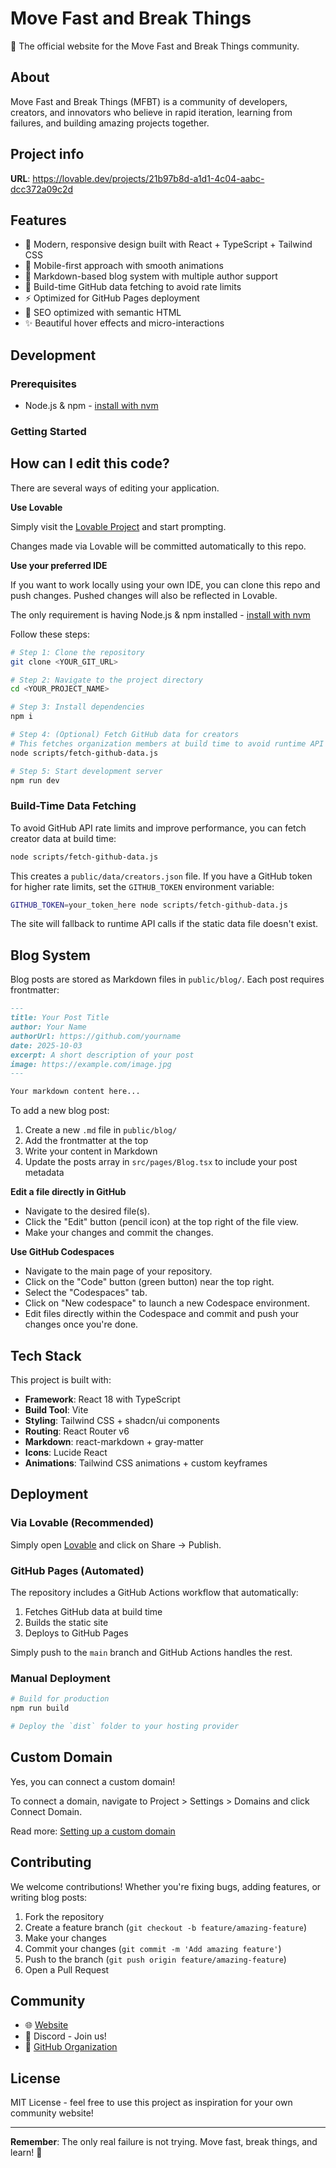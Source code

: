 # Move Fast and Break Things

🚀 The official website for the Move Fast and Break Things community.

## About

Move Fast and Break Things (MFBT) is a community of developers, creators, and innovators who believe in rapid iteration, learning from failures, and building amazing projects together.

## Project info

**URL**: https://lovable.dev/projects/21b97b8d-a1d1-4c04-aabc-dcc372a09c2d

## Features

- 🎨 Modern, responsive design built with React + TypeScript + Tailwind CSS
- 📱 Mobile-first approach with smooth animations
- 📝 Markdown-based blog system with multiple author support
- 🔧 Build-time GitHub data fetching to avoid rate limits
- ⚡ Optimized for GitHub Pages deployment
- 🎯 SEO optimized with semantic HTML
- ✨ Beautiful hover effects and micro-interactions

## Development

### Prerequisites

- Node.js & npm - [install with nvm](https://github.com/nvm-sh/nvm#installing-and-updating)

### Getting Started

## How can I edit this code?

There are several ways of editing your application.

**Use Lovable**

Simply visit the [Lovable Project](https://lovable.dev/projects/21b97b8d-a1d1-4c04-aabc-dcc372a09c2d) and start prompting.

Changes made via Lovable will be committed automatically to this repo.

**Use your preferred IDE**

If you want to work locally using your own IDE, you can clone this repo and push changes. Pushed changes will also be reflected in Lovable.

The only requirement is having Node.js & npm installed - [install with nvm](https://github.com/nvm-sh/nvm#installing-and-updating)

Follow these steps:

```sh
# Step 1: Clone the repository
git clone <YOUR_GIT_URL>

# Step 2: Navigate to the project directory
cd <YOUR_PROJECT_NAME>

# Step 3: Install dependencies
npm i

# Step 4: (Optional) Fetch GitHub data for creators
# This fetches organization members at build time to avoid runtime API limits
node scripts/fetch-github-data.js

# Step 5: Start development server
npm run dev
```

### Build-Time Data Fetching

To avoid GitHub API rate limits and improve performance, you can fetch creator data at build time:

```bash
node scripts/fetch-github-data.js
```

This creates a `public/data/creators.json` file. If you have a GitHub token for higher rate limits, set the `GITHUB_TOKEN` environment variable:

```bash
GITHUB_TOKEN=your_token_here node scripts/fetch-github-data.js
```

The site will fallback to runtime API calls if the static data file doesn't exist.

## Blog System

Blog posts are stored as Markdown files in `public/blog/`. Each post requires frontmatter:

```markdown
---
title: Your Post Title
author: Your Name
authorUrl: https://github.com/yourname
date: 2025-10-03
excerpt: A short description of your post
image: https://example.com/image.jpg
---

Your markdown content here...
```

To add a new blog post:
1. Create a new `.md` file in `public/blog/`
2. Add the frontmatter at the top
3. Write your content in Markdown
4. Update the posts array in `src/pages/Blog.tsx` to include your post metadata

**Edit a file directly in GitHub**

- Navigate to the desired file(s).
- Click the "Edit" button (pencil icon) at the top right of the file view.
- Make your changes and commit the changes.

**Use GitHub Codespaces**

- Navigate to the main page of your repository.
- Click on the "Code" button (green button) near the top right.
- Select the "Codespaces" tab.
- Click on "New codespace" to launch a new Codespace environment.
- Edit files directly within the Codespace and commit and push your changes once you're done.

## Tech Stack

This project is built with:

- **Framework**: React 18 with TypeScript
- **Build Tool**: Vite
- **Styling**: Tailwind CSS + shadcn/ui components
- **Routing**: React Router v6
- **Markdown**: react-markdown + gray-matter
- **Icons**: Lucide React
- **Animations**: Tailwind CSS animations + custom keyframes

## Deployment

### Via Lovable (Recommended)

Simply open [Lovable](https://lovable.dev/projects/21b97b8d-a1d1-4c04-aabc-dcc372a09c2d) and click on Share → Publish.

### GitHub Pages (Automated)

The repository includes a GitHub Actions workflow that automatically:
1. Fetches GitHub data at build time
2. Builds the static site
3. Deploys to GitHub Pages

Simply push to the `main` branch and GitHub Actions handles the rest.

### Manual Deployment

```bash
# Build for production
npm run build

# Deploy the `dist` folder to your hosting provider
```

## Custom Domain

Yes, you can connect a custom domain!

To connect a domain, navigate to Project > Settings > Domains and click Connect Domain.

Read more: [Setting up a custom domain](https://docs.lovable.dev/features/custom-domain#custom-domain)

## Contributing

We welcome contributions! Whether you're fixing bugs, adding features, or writing blog posts:

1. Fork the repository
2. Create a feature branch (`git checkout -b feature/amazing-feature`)
3. Make your changes
4. Commit your changes (`git commit -m 'Add amazing feature'`)
5. Push to the branch (`git push origin feature/amazing-feature`)
6. Open a Pull Request

## Community

- 🌐 [Website](https://movefastandbreakthings.club)
- 💬 Discord - Join us!
- 🐙 [GitHub Organization](https://github.com/move-fast-and-break-things)

## License

MIT License - feel free to use this project as inspiration for your own community website!

---

**Remember**: The only real failure is not trying. Move fast, break things, and learn! 🚀
